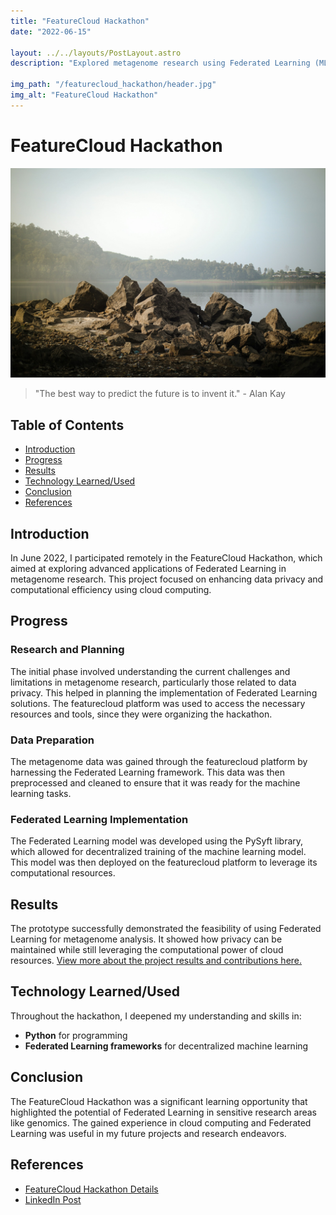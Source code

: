 ```yaml
---
title: "FeatureCloud Hackathon"
date: "2022-06-15"

layout: ../../layouts/PostLayout.astro
description: "Explored metagenome research using Federated Learning (ML) and cloud computing to enhance data privacy and computational efficiency."

img_path: "/featurecloud_hackathon/header.jpg"
img_alt: "FeatureCloud Hackathon"
---
```


# FeatureCloud Hackathon

![Header Image](/public/featurecloud_hackathon/rocks.jpg)

> "The best way to predict the future is to invent it." - Alan Kay

## Table of Contents
- [Introduction](#introduction)
- [Progress](#progress)
- [Results](#results)
- [Technology Learned/Used](#technology-learnedused)
- [Conclusion](#conclusion)
- [References](#references)

## Introduction
In June 2022, I participated remotely in the FeatureCloud Hackathon, which aimed at exploring advanced applications of Federated Learning in metagenome research. This project focused on enhancing data privacy and computational efficiency using cloud computing.

## Progress
### Research and Planning
The initial phase involved understanding the current challenges and limitations in metagenome research, particularly those related to data privacy. This helped in planning the implementation of Federated Learning solutions. The featurecloud platform was used to access the necessary resources and tools, since they were organizing the hackathon.

### Data Preparation
The metagenome data was gained through the featurecloud platform by harnessing the Federated Learning framework. This data was then preprocessed and cleaned to ensure that it was ready for the machine learning tasks.

### Federated Learning Implementation
The Federated Learning model was developed using the PySyft library, which allowed for decentralized training of the machine learning model. This model was then deployed on the featurecloud platform to leverage its computational resources.

## Results
The prototype successfully demonstrated the feasibility of using Federated Learning for metagenome analysis. It showed how privacy can be maintained while still leveraging the computational power of cloud resources. [View more about the project results and contributions here.](https://featurecloud.ai/hackathon-2022)

## Technology Learned/Used
Throughout the hackathon, I deepened my understanding and skills in:
- **Python** for programming
- **Federated Learning frameworks** for decentralized machine learning

## Conclusion
The FeatureCloud Hackathon was a significant learning opportunity that highlighted the potential of Federated Learning in sensitive research areas like genomics. The gained experience in cloud computing and Federated Learning was useful in my future projects and research endeavors.

## References
- [FeatureCloud Hackathon Details](https://featurecloud.ai/hackathon-2022)
- [LinkedIn Post](https://www.linkedin.com/feed/update/urn:li:activity:6948938371314425856/)
